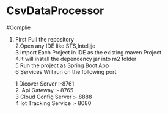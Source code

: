 # CsvDataProcessor

#Complie
 1. First Pull the repository   <br />                                                                                                                                  2.Open any IDE like STS,Intelijje <br />
3.Import Each Project in IDE as the existing maven Project <br />
4.It will install the dependency jar into m2 folder <br />
5 Run the project as  Spring Boot App <br />
6 Services Will run on the following port <br />

    1 Dicover Server :-8761 <br />
    2. Api Gateway :- 8765 <br />
    3 Cloud Config Server :- 8888 <br />
    4 Iot Tracking Service :- 8080 <br />

